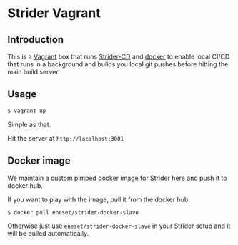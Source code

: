# Strider Vagrant

## Introduction

This is a [Vagrant](https://www.vagrantup.com/) box that runs [Strider-CD](https://github.com/Strider-CD/strider) and [docker](https://www.docker.com/) to enable local CI/CD that runs in a background and builds you local git pushes before hitting the main build server.

## Usage

```sh
$ vagrant up
```

Simple as that.

Hit the server at `http://localhost:3001`

## Docker image

We maintain a custom pimped docker image for Strider [here](https://github.com/eneset/strider-docker-slave) and push it to docker hub.

If you want to play with the image, pull it from the docker hub.

```sh
$ docker pull eneset/strider-docker-slave
```

Otherwise just use `eneset/strider-docker-slave` in your Strider setup and it will be pulled automatically.
